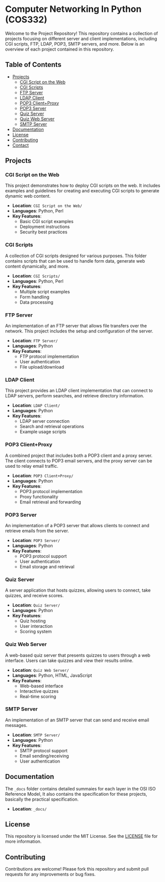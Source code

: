 # Computer Networking In Python (COS332)

Welcome to the Project Repository! This repository contains a collection of projects focusing on different server and client implementations, including CGI scripts, FTP, LDAP, POP3, SMTP servers, and more. Below is an overview of each project contained in this repository.

## Table of Contents

- [Projects](#projects)
  - [CGI Script on the Web](#cgi-script-on-the-web)
  - [CGI Scripts](#cgi-scripts)
  - [FTP Server](#ftp-server)
  - [LDAP Client](#ldap-client)
  - [POP3 Client+Proxy](#pop3-clientproxy)
  - [POP3 Server](#pop3-server)
  - [Quiz Server](#quiz-server)
  - [Quiz Web Server](#quiz-web-server)
  - [SMTP Server](#smtp-server)
- [Documentation](#documentation)
- [License](#license)
- [Contributing](#contributing)
- [Contact](#contact)

## Projects

### CGI Script on the Web

This project demonstrates how to deploy CGI scripts on the web. It includes examples and guidelines for creating and executing CGI scripts to generate dynamic web content.

- **Location**: `CGI Script on the Web/`
- **Languages**: Python, Perl
- **Key Features**: 
  - Basic CGI script examples
  - Deployment instructions
  - Security best practices

### CGI Scripts

A collection of CGI scripts designed for various purposes. This folder contains scripts that can be used to handle form data, generate web content dynamically, and more.

- **Location**: `CGI Scripts/`
- **Languages**: Python, Perl
- **Key Features**: 
  - Multiple script examples
  - Form handling
  - Data processing

### FTP Server

An implementation of an FTP server that allows file transfers over the network. This project includes the setup and configuration of the server.

- **Location**: `FTP Server/`
- **Languages**: Python
- **Key Features**: 
  - FTP protocol implementation
  - User authentication
  - File upload/download

### LDAP Client

This project provides an LDAP client implementation that can connect to LDAP servers, perform searches, and retrieve directory information.

- **Location**: `LDAP Client/`
- **Languages**: Python
- **Key Features**: 
  - LDAP server connection
  - Search and retrieval operations
  - Example usage scripts

### POP3 Client+Proxy

A combined project that includes both a POP3 client and a proxy server. The client connects to POP3 email servers, and the proxy server can be used to relay email traffic.

- **Location**: `POP3 Client+Proxy/`
- **Languages**: Python
- **Key Features**: 
  - POP3 protocol implementation
  - Proxy functionality
  - Email retrieval and forwarding

### POP3 Server

An implementation of a POP3 server that allows clients to connect and retrieve emails from the server.

- **Location**: `POP3 Server/`
- **Languages**: Python
- **Key Features**: 
  - POP3 protocol support
  - User authentication
  - Email storage and retrieval

### Quiz Server

A server application that hosts quizzes, allowing users to connect, take quizzes, and receive scores.

- **Location**: `Quiz Server/`
- **Languages**: Python
- **Key Features**: 
  - Quiz hosting
  - User interaction
  - Scoring system

### Quiz Web Server

A web-based quiz server that presents quizzes to users through a web interface. Users can take quizzes and view their results online.

- **Location**: `Quiz Web Server/`
- **Languages**: Python, HTML, JavaScript
- **Key Features**: 
  - Web-based interface
  - Interactive quizzes
  - Real-time scoring

### SMTP Server

An implementation of an SMTP server that can send and receive email messages.

- **Location**: `SMTP Server/`
- **Languages**: Python
- **Key Features**: 
  - SMTP protocol support
  - Email sending/receiving
  - User authentication

## Documentation

The `_docs` folder contains detailed summaies for each layer in the OSI ISO Reference Model, It also contains the specification for these projects, basically the practical specification.

- **Location**: `_docs/`

## License

This repository is licensed under the MIT License. See the [LICENSE](LICENSE) file for more information.

## Contributing

Contributions are welcome! Please fork this repository and submit pull requests for any improvements or bug fixes.